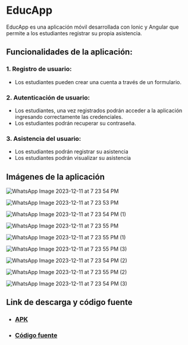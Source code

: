 # EducApp

EducApp es una aplicación móvil desarrollada con Ionic y Angular que permite a los estudiantes registrar su propia asistencia.

## Funcionalidades de la aplicación:

### 1. Registro de usuario:
- Los estudiantes pueden crear una cuenta a través de un formulario.

### 2. Autenticación de usuario:
- Los estudiantes, una vez registrados podrán acceder a la aplicación ingresando correctamente las credenciales.
- Los estudiantes podrán recuperar su contraseña.

### 3. Asistencia del usuario:
- Los estudiantes podrán registrar su asistencia
- Los estudiantes podrán visualizar su asistencia


## Imágenes de la aplicación

![WhatsApp Image 2023-12-11 at 7 23 54 PM](https://github.com/awawangeloduoc/Movil/assets/107156626/7e0046af-9796-413e-b863-84ba911e4932)

![WhatsApp Image 2023-12-11 at 7 23 53 PM](https://github.com/awawangeloduoc/Movil/assets/107156626/2da04296-8901-4a13-a5b0-f213f3859356)

![WhatsApp Image 2023-12-11 at 7 23 54 PM (1)](https://github.com/awawangeloduoc/Movil/assets/107156626/47e0210a-0989-4e07-a88c-077409171840)

![WhatsApp Image 2023-12-11 at 7 23 55 PM](https://github.com/awawangeloduoc/Movil/assets/107156626/3fcb4fd3-7687-4982-b12b-87df1178738d)

![WhatsApp Image 2023-12-11 at 7 23 55 PM (1)](https://github.com/awawangeloduoc/Movil/assets/107156626/3ce38434-a681-4cb7-955e-6a6d4c2259bc)

![WhatsApp Image 2023-12-11 at 7 23 55 PM (3)](https://github.com/awawangeloduoc/Movil/assets/107156626/525a517f-9598-442b-b759-f726ff66d0b0)

![WhatsApp Image 2023-12-11 at 7 23 54 PM (2)](https://github.com/awawangeloduoc/Movil/assets/107156626/2c04ecf3-62c1-4ab8-b7bf-9ed995fb45fe)

![WhatsApp Image 2023-12-11 at 7 23 55 PM (2)](https://github.com/awawangeloduoc/Movil/assets/107156626/f179daf8-607f-4dfd-bbec-04731577ca6d)

![WhatsApp Image 2023-12-11 at 7 23 54 PM (3)](https://github.com/awawangeloduoc/Movil/assets/107156626/bcaf7231-729d-4e64-b91d-191aa06259d6)


## Link de descarga y código fuente

- ### [APK](https://github.com/awawangeloduoc/Movil/releases/download/app/EducApp.apk)
- ### [Código fuente](https://github.com/awawangeloduoc/Movil/archive/refs/tags/app.zip)



